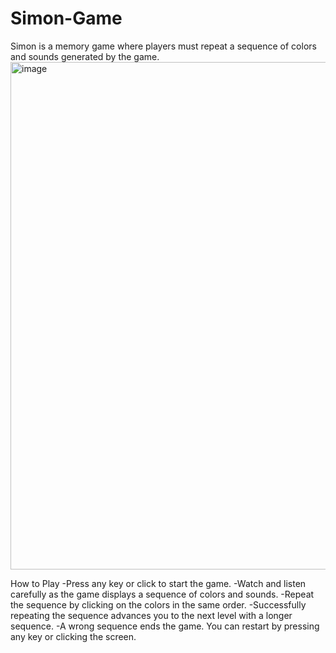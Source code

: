 # Simon-Game
Simon is a memory game where players must repeat a sequence of colors and sounds generated by the game.
<img width="812" alt="image" src="https://github.com/KhushbuSatoriya/Simon-Game/assets/98521662/ae72d717-0c3e-493d-a941-2a22da04e359">

How to Play
-Press any key or click to start the game.
-Watch and listen carefully as the game displays a sequence of colors and sounds.
-Repeat the sequence by clicking on the colors in the same order.
-Successfully repeating the sequence advances you to the next level with a longer sequence.
-A wrong sequence ends the game. You can restart by pressing any key or clicking the screen.

